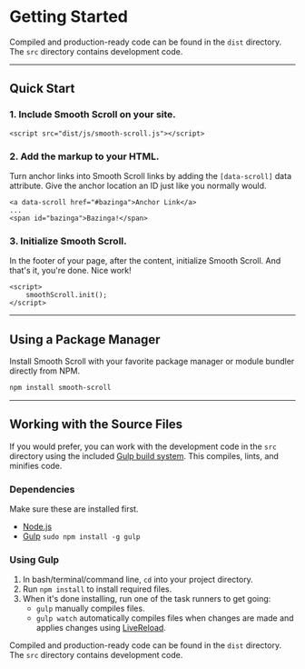 # Getting Started

Compiled and production-ready code can be found in the `dist` directory. The `src` directory contains development code.

<hr>

## Quick Start

### 1. Include Smooth Scroll on your site.

```markup
<script src="dist/js/smooth-scroll.js"></script>
```

### 2. Add the markup to your HTML.

Turn anchor links into Smooth Scroll links by adding the `[data-scroll]` data attribute. Give the anchor location an ID just like you normally would.

```markup
<a data-scroll href="#bazinga">Anchor Link</a>
...
<span id="bazinga">Bazinga!</span>
```

### 3. Initialize Smooth Scroll.

In the footer of your page, after the content, initialize Smooth Scroll. And that's it, you're done. Nice work!

```markup
<script>
	smoothScroll.init();
</script>
```

<hr>

## Using a Package Manager

Install Smooth Scroll with your favorite package manager or module bundler directly from NPM.

```bash
npm install smooth-scroll
```

<hr>


## Working with the Source Files

If you would prefer, you can work with the development code in the `src` directory using the included [Gulp build system](http://gulpjs.com/). This compiles, lints, and minifies code.

### Dependencies
Make sure these are installed first.

* [Node.js](http://nodejs.org)
* [Gulp](http://gulpjs.com) `sudo npm install -g gulp`

### Using Gulp

1. In bash/terminal/command line, `cd` into your project directory.
2. Run `npm install` to install required files.
3. When it's done installing, run one of the task runners to get going:
	* `gulp` manually compiles files.
	* `gulp watch` automatically compiles files when changes are made and applies changes using [LiveReload](http://livereload.com/).

Compiled and production-ready code can be found in the `dist` directory. The `src` directory contains development code.